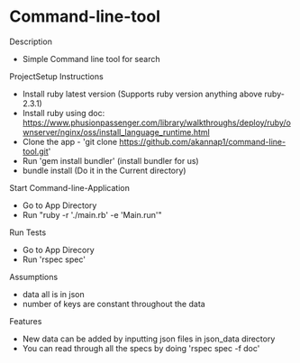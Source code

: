 # Command-line-tool

Description 
* Simple Command line tool for search

ProjectSetup Instructions
* Install ruby latest version (Supports ruby version anything above ruby-2.3.1)
* Install ruby using doc: https://www.phusionpassenger.com/library/walkthroughs/deploy/ruby/ownserver/nginx/oss/install_language_runtime.html
* Clone the app - 'git clone https://github.com/akannap1/command-line-tool.git'
* Run 'gem install bundler' (install bundler for us)
* bundle install (Do it in the Current directory)

Start Command-line-Application 
* Go to App Directory
* Run "ruby -r './main.rb' -e 'Main.run'"

Run Tests 
* Go to App Direcory
* Run 'rspec spec' 

Assumptions
* data all is in json 
* number of keys are constant throughout the data

Features 
* New data can be added by inputting json files in json_data directory
* You can read through all the specs by doing 'rspec spec -f doc'
